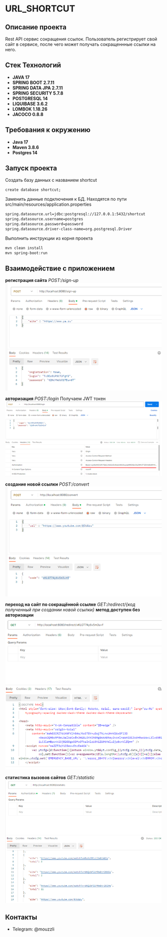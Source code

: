 # URL_SHORTCUT

## Описание проекта
Rest API сервис сокращения ссылок. 
Пользователь регистрирует свой сайт в сервисе, после чего может получать сокращеннные ссылки на него.

## Стек Технологий
+ **JAVA 17**
+ **SPRING BOOT 2.7.11**
+ **SPRING DATA JPA 2.7.11**
+ **SPRING SECURITY 5.7.8**
+ **POSTGRESQL 14**
+ **LIQUIBASE 3.6.2**
+ **LOMBOK 1.18.26**
+ **JACOCO 0.8.8**

## Требования к окружению
+ **Java 17**
+ **Maven 3.8.6**
+ **Postgres 14**

## Запуск проекта

Создать базу данных с названием shortcut
```
create database shortcut;
```

Заменить данные подключения к БД.
Находятся по пути src/main/resources/application.properties
```
spring.datasource.url=jdbc:postgresql://127.0.0.1:5432/shortcut
spring.datasource.username=postgres
spring.datasource.password=password
spring.datasource.driver-class-name=org.postgresql.Driver
```

Выполнить инструкции из корня проекта
```
mvn clean install
mvn spring-boot:run
```

## Взаимодействие с приложением
**регистрация сайта** *POST:/sign-up*
![](img/sign-up.png)

**авторизация** *POST:/login*
Получаем JWT токен
![](img/jwt.png)

**создание новой ссылки** *POST:/convert*
![](img/convert.png)

**переход на сайт по сокращённой ссылке** *GET:/redirect/{код полученный при создании новой ссылки}*
**метод доступен без авторизации**
![](img/redirect.png)

**статистика вызовов сайтов** *GET:/statistic*
![](img/stat.png)

## Контакты
+ Telegram: @mouzzli